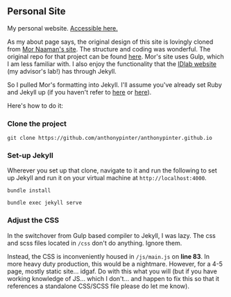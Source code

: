 ## Personal Site

My personal website. [Accessible here.](https://anthonypinter.com)

As my about page says, the original design of this site is lovingly cloned from [Mor Naaman's site](http://mornaaman.com). The structure and coding was wonderful. The original repo for that project can be found [here](https://github.com/sTechLab/mornaaman.com). Mor's site uses Gulp, which I am less familiar with. I also enjoy the functionality that the [IDlab website](https://cmci.colorado.edu/idlab/) (my advisor's lab!) has through Jekyll.

So I pulled Mor's formatting into Jekyll. I'll assume you've already set Ruby and Jekyll up (if you haven't refer to [here](https://jekyllrb.com/docs/installation/) or [here](https://jekyllrb.com/docs/)).

Here's how to do it:

### Clone the project

    git clone https://github.com/anthonypinter/anthonypinter.github.io

### Set-up Jekyll

Wherever you set up that clone, navigate to it and run the following to set up Jekyll and run it on your virtual machine at `http://localhost:4000`.

````
bundle install
````

````
bundle exec jekyll serve
````

### Adjust the CSS

In the switchover from Gulp based compiler to Jekyll, I was lazy. The css and scss files located in `/css` don't do anything. Ignore them.

Instead, the CSS is inconveniently housed in `/js/main.js` on **line 83**. In more heavy duty production, this would be a nightmare. However, for a 4-5 page, mostly static site... idgaf. Do with this what you will (but if you have working knowledge of JS... which I don't... and happen to fix this so that it references a standalone CSS/SCSS file please do let me know).
